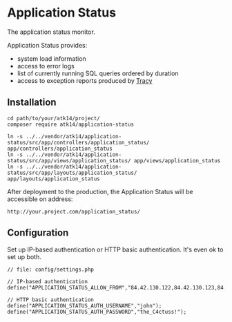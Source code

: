 Application Status
==================

The application status monitor.

Application Status provides:

- system load information
- access to error logs
- list of currently running SQL queries ordered by duration
- access to exception reports produced by [Tracy](https://packagist.org/packages/tracy/tracy)

Installation
------------

    cd path/to/your/atk14/project/
    composer require atk14/application-status

    ln -s ../../vendor/atk14/application-status/src/app/controllers/application_status/ app/controllers/application_status
    ln -s ../../vendor/atk14/application-status/src/app/views/application_status/ app/views/application_status
    ln -s ../../vendor/atk14/application-status/src/app/layouts/application_status/ app/layouts/application_status

After deployment to the production, the Application Status will be accessible on address:

    http://your.project.com/application_status/

Configuration
-------------

Set up IP-based authentication or HTTP basic authentication. It's even ok to set up both.

    // file: config/settings.php
    
    // IP-based authentication
    define("APPLICATION_STATUS_ALLOW_FROM","84.42.130.122,84.42.130.123,84.42.121.123/24");

    // HTTP basic authentication
    define("APPLICATION_STATUS_AUTH_USERNAME","john");
    define("APPLICATION_STATUS_AUTH_PASSWORD","the_C4ctuss!");
